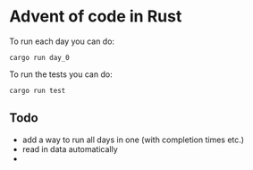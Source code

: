 # Advent of code in Rust

To run each day you can do:
```
cargo run day_0
```

To run the tests you can do:
```
cargo run test
```

## Todo
- add a way to run all days in one (with completion times etc.)
- read in data automatically
- 
